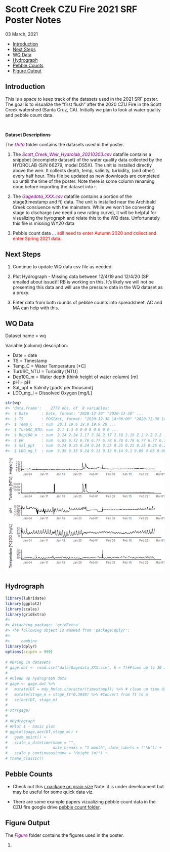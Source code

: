 Scott Creek CZU Fire 2021 SRF Poster Notes
================
03 March, 2021

  - [Introduction](#introduction)
  - [Next Steps](#next-steps)
  - [WQ Data](#wq-data)
  - [Hydrograph](#hydrograph)
  - [Pebble Counts](#pebble-counts)
  - [Figure Output](#figure-output)

<!-- README.md is generated from README.Rmd. Please edit that file -->

## Introduction

This is a space to keep track of the datasets used in the 2021 SRF
poster. The goal is to visualize the “first flush” after the 2020 CZU
Fire in the Scott Creek watershed (Santa Cruz, CA). Initially we plan to
look at water quality and pebble count data.

<br>

**Dataset Descriptions**

The <span style="color:purple">*Data*</span> folder contains the
datasets used in the poster.

1.  The
    <span style="color:purple">*Scott\_Creek\_Weir\_Hydrolab\_20210303.csv*</span>
    datafile contains a snippbet (incomplete dataset) of the water
    quality data collected by the HYDROLAB (S/N 66279, model DS5X). The
    unit is installed directly above the weir. It collects depth, temp,
    salinity, turbidity, (and other) every half hour. This file be
    updated as new downloads are completed up untill the time of the
    poster. Note there is some column renaming done before importing the
    dataset into r.

2.  The <span style="color:purple">*Gagedata\_XXX.csv*</span> datafile
    contains a portion of the stage(timestamp and ft) data. The unit is
    installed near the Archibald Creek consluence with the mainstem.
    While we won’t be converting stage to discharge (we need a new
    rating curve), it will be helpful for visualizing the hyrograph and
    relate this to the WQ data. Unfortunately this file is missing WY20
    data

3.  Pebble count data … <span style="color:red">still need to enter
    Autumn 2020 and collect and enter Spring 2021 data.</span>

## Next Steps

1.  Continue to update WQ data csv file as needed.

2.  Plot Hydrograph - Missing data between 12/4/19 and 12/4/20 (SP
    emailed about issue)\!\! RB is working on this. It’s likely we will
    not be presenting this data and will use the pressure data in the WQ
    dataset as a proxy.

3.  Enter data from both rounds of pebble counts into spreadsheet. AC
    and MA can help with this.

## WQ Data

Dataset name = wq

Variable (column) description:

  - Date = date
  - TS = Timestamp
  - Temp\_C = Water Temperature \[\*C\]
  - TurbSC\_NTU = Turbidity \[NTU\]
  - Dep100\_m = Water depth (think height of water column) \[m\]
  - pH = pH
  - Sal\_ppt = Salinity \[parts per thousand\]
  - LDO\_mg\_l = Dissolved Oxygen \[mg/L\]

<!-- end list -->

``` r
str(wq)
#> 'data.frame':    2779 obs. of  8 variables:
#>  $ Date      : Date, format: "2020-12-30" "2020-12-30" ...
#>  $ TS        : POSIXct, format: "2020-12-30 14:00:00" "2020-12-30 14:30:00" ...
#>  $ Temp_C    : num  20.1 19.6 19.8 19.9 20 ...
#>  $ TurbSC_NTU: num  2.1 1.3 0 0 0 0 0 0 0 0 ...
#>  $ Dep100_m  : num  2.24 2.24 2.17 2.18 2.17 2.18 2.19 2.2 2.2 2.2 ...
#>  $ pH        : num  6.85 6.72 6.76 6.77 6.78 6.78 6.78 6.77 6.77 6.76 ...
#>  $ Sal_ppt   : num  0.24 0.25 0.24 0.24 0.25 0.25 0.25 0.25 0.25 0.25 ...
#>  $ LDO_mg_l  : num  9.39 9.35 9.24 9.13 9.13 9.14 9.1 9.09 9.05 9.08 ...
```

![](readme-figs/WQ%20Plotting-1.png)<!-- -->

## Hydrograph

``` r
library(lubridate)
library(ggplot2)
library(scales)
library(gridExtra)
#> 
#> Attaching package: 'gridExtra'
#> The following object is masked from 'package:dplyr':
#> 
#>     combine
library(dplyr)
options(scipen = 999)

# #Bring in datasets
# gage.dat <- read.csv("data/Gagedata_XXX.csv", h = T)#Flows up to 30 January 2021 6891 obs of 2 var.
# 
# #Clean up hydrograph data
# gage <- gage.dat %>% 
#   mutate(DT = mdy_hm(as.character(timestamp))) %>% # clean up time data
#   mutate(stage_m = stage_ft*0.3048) %>% #Convert from ft to m
#   select(DT, stage_m)
# 
# str(gage)
# 
# #Hydrograph 
# #Plot 1 - basic plot
# ggplot(gage,aes(DT,stage_m)) +
#   geom_point() +
#   scale_x_datetime(name = "",
#                    date_breaks = "1 month", date_labels = ("%b")) +
#   scale_y_continuous(name = "Height (m)") +
# theme_classic() 
```

## Pebble Counts

  - Check out this [r package on grain
    size](https://github.com/dtavern/grainsizeR) Note: it is under
    development but may be useful for some quick data viz.

  - There are some example papers vizualizing pebble count data in the
    CZU fire google drive [pebble count
    folder](https://drive.google.com/drive/u/1/folders/1MwYFVTyhN1_3NMqhlwIAu8DBYOm8KzSo).

## Figure Output

The <span style="color:purple">*Figure*</span> folder contains the
figures used in the poster.

1.
